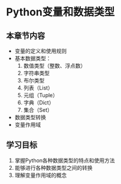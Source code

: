 # Python变量和数据类型

## 本章节内容
- 变量的定义和使用规则
- 基本数据类型：
  1. 数值类型（整数、浮点数）
  2. 字符串类型
  3. 布尔类型
  4. 列表（List）
  5. 元组（Tuple）
  6. 字典（Dict）
  7. 集合（Set）
- 数据类型转换
- 变量作用域

## 学习目标
1. 掌握Python各种数据类型的特点和使用方法
2. 能够进行各种数据类型之间的转换
3. 理解变量作用域的概念
